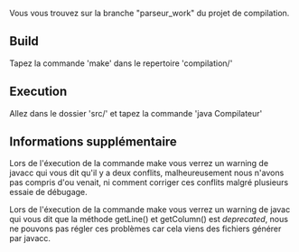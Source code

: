 Vous vous trouvez sur la branche "parseur_work" du projet de compilation.

## Build
Tapez la commande 'make' dans le repertoire 'compilation/'

## Execution
Allez dans le dossier 'src/' et tapez la commande 'java Compilateur'

## Informations supplémentaire
Lors de l'éxecution de la commande make vous verrez un warning de javacc qui vous dit qu'il y a deux conflits, malheureusement nous n'avons pas compris d'ou venait, ni comment corriger ces conflits malgré plusieurs essaie de débugage.

Lors de l'éxecution de la commande make vous verrez un warning de javac qui vous dit que la méthode getLine() et getColumn() est *deprecated*, nous ne pouvons pas régler ces problèmes car cela viens des fichiers générer par javacc.
